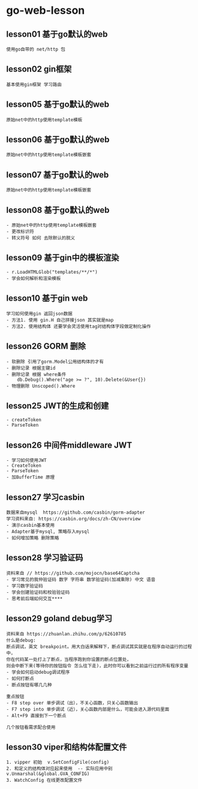 # go-web-lesson

## lesson01 基于go默认的web
	使用go自带的 net/http 包

## lesson02 gin框架
	基本使用gin框架 学习路由

## lesson05  基于go默认的web
	原始net中的http使用template模板

## lesson06  基于go默认的web
	原始net中的http使用template模板嵌套

## lesson07  基于go默认的web
	原始net中的http使用template模板嵌套

## lesson08  基于go默认的web
	- 原始net中的http使用template模板嵌套
	- 更改标识符
    - 转义符号 如何 去除默认的脱义

## lesson09  基于gin中的模板渲染
	- r.LoadHTMLGlob("templates/**/*")
	- 学会如何解析和渲染模板

## lesson10  基于gin web
	学习如何使用gin 返回json数据
	- 方法1. 使用 gin.H 自己拼接json 其实就是map
	- 方法2. 使用结构体 还要学会灵活使用tag对结构体字段做定制化操作

## lesson26 GORM 删除
    - 软删除 引用了gorm.Model公用结构体的才有
    - 删除记录 根据主键id 
    - 删除记录 根据 where条件 
        db.Debug().Where("age >= ?", 10).Delete(&User{})
    - 物理删除 Unscoped().Where

## lesson25 JWT的生成和创建
    - createToken
    - ParseToken
## lesson26 中间件middleware JWT 
	- 学习如何使用JWT
	- CreateToken
	- ParseToken
	- 加BufferTime 原理

## lesson27 学习casbin
	数据来自mysql  https://github.com/casbin/gorm-adapter
	学习资料来自: https://casbin.org/docs/zh-CN/overview
	- 演示casbin基本使用
	- Adapter基于mysql, 策略存入mysql
	- 如何增加策略 删除策略

## lesson28 学习验证码
    资料来自 // https://github.com/mojocn/base64Captcha
    - 学习常见的我仲验证码 数字 字符串 数学验证码(加减乘除) 中文 语音
    - 学习数字验证码
    - 学会创建验证码和校验验证码 
    - 思考前后端如何交互****
    
## lesson29 goland debug学习
    资料来自 https://zhuanlan.zhihu.com/p/62610785
    什么是debug: 
    断点调试，英文 breakpoint。用大白话来解释下，断点调试其实就是在程序自动运行的过程中，
    你在代码某一处打上了断点，当程序跑到你设置的断点位置处，
    则会中断下来(等待你的按钮指令 怎么往下走)，此时你可以看到之前运行过的所有程序变量
    - 学会如何启动debug调试程序
    - 如何打断点
    - 断点按钮有哪几几种
    
    重点按钮
    - F8 step over 单步调试（出），不关心函数，只关心函数输出
    - F7 step into 单步调试（近），关心函数内部是什么，可能会进入源代码里面
    - Alt+F9 直接到下一个断点
    
    几个按钮看需求配合使用
    
## lesson30 viper和结构体配置文件
    1. vipper 初始  v.SetConfigFile(config)
    2. 和定义的结构体对应起来使用  -- 实际应用中别  v.Unmarshal(&global.GVA_CONFIG)
    3. WatchConfig 在线更改配置文件
 